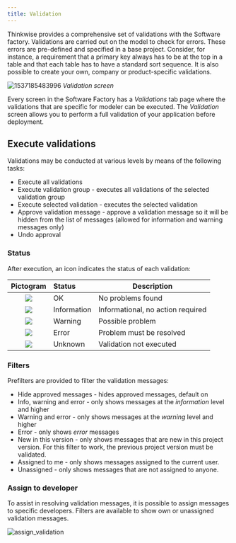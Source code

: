 ```yaml
---
title: Validation
---
```


Thinkwise provides a comprehensive set of validations with the Software factory. Validations are carried out on the model to check for errors. These errors are pre-defined and specified in a base project. Consider, for instance, a requirement that a primary key always has to be at the top in a table and that each table has to have a standard sort sequence. It is also possible to create your own, company or product-specific validations.

![
1537185483996](assets/sf/1537185483996.png)
*Validation screen*

Every screen in the Software Factory has a *Validations* tab page where the validations that are specific for modeler can be executed. The *Validation* screen allows you to perform a full validation of your application before deployment.

## Execute validations

Validations may be conducted at various levels by means of the following tasks:

- Execute all validations
- Execute validation group - executes all validations of the selected validation group
- Execute selected validation - executes the selected validation
- Approve validation message - approve a validation message so it will be hidden from the list of messages (allowed for information and warning messages only)
- Undo approval 

### Status

After execution, an icon indicates the status of each validation:

|           Pictogram            | Status      | Description                       |
| :----------------------------: | :---------- | --------------------------------- |
| ![](assets/sf/image256.png) | OK          | No problems found                 |
| ![](assets/sf/image257.png) | Information | Informational, no action required |
| ![](assets/sf/image258.png) | Warning     | Possible problem                  |
| ![](assets/sf/image259.png) | Error       | Problem must be resolved          |
| ![](assets/sf/image260.png) | Unknown     | Validation not executed           |

### Filters

Prefilters are provided to filter the validation messages:

- Hide approved messages - hides approved messages, default on
- Info, warning and error - only shows messages at the *information* level and higher 
- Warning and error - only shows messages at the *warning* level and higher
- Error - only shows *error* messages
- New in this version - only shows messages that are new in this project version. For this filter to work, the previous project version must be validated.
- Assigned to me - only shows messages assigned to the current user.
- Unassigned - only shows messages that are not assigned to anyone.

### Assign to developer

To assist in resolving validation messages, it is possible to assign messages to specific developers. Filters are available to show own or unassigned validation messages.

![
assign_validation](assets/sf/assign_validation.png)